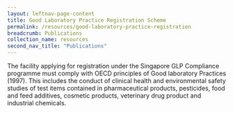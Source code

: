 ```yaml
---
layout: leftnav-page-content
title: Good Laboratory Practice Registration Scheme
permalink: /resources/good-laboratory-practice-registration
breadcrumb: Publications
collection_name: resources
second_nav_title: "Publications"
---
```


The facility applying for registration under the Singapore GLP Compliance programme must comply with OECD principles of Good laboratory Practices (1997).  This includes the conduct of clinical health and environmental safety studies of test items contained in pharmaceutical products, pesticides, food and feed additives, cosmetic products, veterinary drug product and industrial chemicals.
